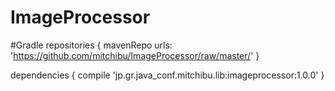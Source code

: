# ImageProcessor

#Gradle
repositories {
    mavenRepo urls: 'https://github.com/mitchibu/ImageProcessor/raw/master/'
}

dependencies {
    compile 'jp.gr.java_conf.mitchibu.lib:imageprocessor:1.0.0'
}
